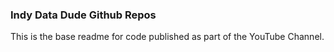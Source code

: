 ### Indy Data Dude Github Repos

This is the base readme for code published as part of the YouTube Channel. 